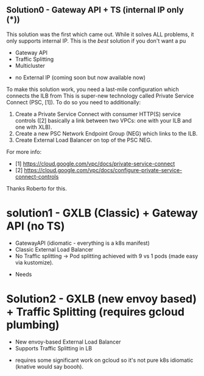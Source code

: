 

## Solution0 - Gateway API + TS (internal IP only (*))

This solution was the first which came out. While it solves ALL problems, it only supports
internal IP. This is the *best* solution if you don't want a pu

+ Gateway API
+ Traffic Splitting
+ Multicluster
- no External IP (coming soon but now available now)

To make this solution work, you need a last-mile configuration which connects the ILB from 
This is super-new technology called Private Service Connect (PSC, [1]). To do so you need to additionally:

1. Create a Private Service Connect with consumer HTTP(S) service controls
([2] basically a link between two VPCs: one with your ILB and one with XLB).
1. Create a new PSC Network Endpoint Group (NEG) which links to the ILB.
1. Create External Load Balancer on top of the PSC NEG.

For more info:

* [1] https://cloud.google.com/vpc/docs/private-service-connect 
* [2] https://cloud.google.com/vpc/docs/configure-private-service-connect-controls

Thanks Roberto for this.

# solution1 - GXLB (Classic) + Gateway API (no TS)

+ GatewayAPI (idiomatic - everything is a k8s manifest)
+ Classic External Load Balancer
+ No Traffic splitting -> Pod splitting achieved with 9 vs 1 pods (made easy via kustomize).
- Needs 

# Solution2 - GXLB (new envoy based) + Traffic Splitting (requires gcloud plumbing)

+ New envoy-based External Load Balancer
+ Supports Traffic Splitting in LB
- requires some significant work on gcloud so it's not pure k8s idiomatic (knative would say boooh).
